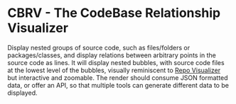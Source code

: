 # CBRV - The CodeBase Relationship Visualizer

Display nested groups of source code, such as files/folders or packages/classes, and display relations between arbitrary points in the source code as lines. It will display nested bubbles, with source code files at the lowest level of the bubbles, visually reminiscent to [Repo Visualizer](https://github.com/githubocto/repo-visualizer) but interactive and zoomable. The render should consume JSON formatted data, or offer an API, so that multiple tools can generate different data to be displayed.